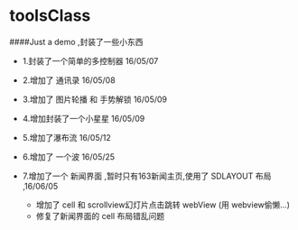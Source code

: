 # toolsClass
####Just a demo ,封装了一些小东西

* 1.封装了一个简单的多控制器 16/05/07


* 2.增加了 通讯录 16/05/08


* 3.增加了 图片轮播 和 手势解锁 16/05/09


* 4.增加封装了一个小星星 16/05/09


* 5.增加了瀑布流  16/05/12


* 6.增加了 一个波 16/05/25


* 7.增加了一个 新闻界面 ,暂时只有163新闻主页,使用了 SDLAYOUT 布局 ,16/06/05
    * 增加了 cell  和 scrollview幻灯片点击跳转 webView  (用 webview偷懒...)
    * 修复了新闻界面的 cell 布局错乱问题
